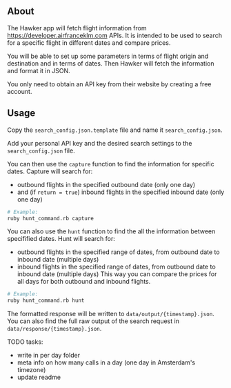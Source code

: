 ## About

The Hawker app will fetch flight information from https://developer.airfranceklm.com APIs.
It is intended to be used to search for a specific flight in different dates and compare prices.

You will be able to set up some parameters in terms of flight origin and destination and in terms of dates.
Then Hawker will fetch the information and format it in JSON.

You only need to obtain an API key from their website by creating a free account.

## Usage

Copy the `search_config.json.template` file and name it `search_config.json`.

Add your personal API key and the desired search settings to the `search_config.json` file.

You can then use the `capture` function to find the information for specific dates.
Capture will search for:
- outbound flights in the specified outbound date (only one day)
- and (if `return = true`) inbound flights in the specified inbound date (only one day)
```bash
# Example:
ruby hunt_command.rb capture
```

You can also use the `hunt` function to find the all the information between specifified dates.
Hunt will search for:
- outbound flights in the specified range of dates, from outbound date to inbound date (multiple days)
- inbound flights in the specified range of dates, from outbound date to inbound date (multiple days)
This way you can compare the prices for all days for both outbound and inbound flights.
```bash
# Example:
ruby hunt_command.rb hunt
```

The formatted response will be written to `data/output/{timestamp}.json`.
You can also find the full raw output of the search request in `data/response/{timestamp}.json`.

TODO tasks:
- write in per day folder
- meta info on how many calls in a day (one day in Amsterdam's timezone)
- update readme
